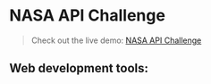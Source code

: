 # NASA API Challenge

> Check out the live demo: [NASA API Challenge](https://sklalaludek.github.io/NASA-API-Challenge/)

## Web development tools:
